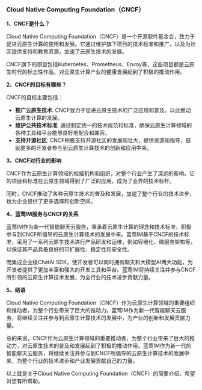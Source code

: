 ### Cloud Native Computing Foundation（CNCF）

**1、CNCF是什么？**

Cloud Native Computing Foundation（CNCF）是一个开源软件基金会，致力于促进云原生计算的使用和发展。它通过维护旗下项目的技术标准和推广，以及为社区提供支持和教育资源，加速了云原生技术的发展。

CNCF旗下的项目包括Kubernetes、Prometheus、Envoy等，这些项目都是云原生时代的标志性作品，对云原生计算产业的健康发展起到了积极的推动作用。

**2、CNCF的目标有哪些？**

CNCF的目标主要包括：

- **推广云原生技术**: CNCF致力于促进云原生技术的广泛应用和普及，以此推动云原生计算的发展。
- **维护公共技术标准**: 通过制定统一的技术规范和标准，确保云原生计算领域的各种工具和平台能够良好地配合和兼容。
- **支持开源社区**: CNCF积极支持开源社区的发展和壮大，提供资源和指导，鼓励更多的开发者参与到云原生计算技术的创新和应用中来。
  
**3、CNCF对行业的影响**

CNCF作为云原生计算领域的权威机构和组织，对整个行业产生了深远的影响。它的项目和标准在云原生领域得到了广泛的应用，成为了业界的技术标杆。

同时，CNCF推动了各种云原生技术的普及和发展，加速了整个行业的技术进步，也为企业提供了更多选择和创新空间。

**4、蓝莺IM服务与CNCF的关系**

蓝莺IM作为新一代智能聊天云服务，秉承着云原生计算的理念和技术标准，积极参与到CNCF所倡导的云原生计算技术的发展中来。蓝莺IM基于CNCF的技术标准，采用了一系列云原生技术进行产品研发和运维，例如容器化、微服务架构等，以保证其产品具备良好的可扩展性、稳定性和安全性。

而集成企业级ChatAI SDK，使开发者可以同时拥有聊天和大模型AI两大功能，为开发者提供了更加丰富和强大的开发工具和平台。蓝莺IM将持续关注并参与CNCF所引领的云原生计算技术发展，为全行业的技术进步贡献力量。

**5、结语**

Cloud Native Computing Foundation（CNCF）作为云原生计算领域的重要组织和推动者，为整个行业带来了巨大的推动力。蓝莺IM作为新一代智能聊天云服务，将继续关注并参与到云原生计算技术的发展中，为产业的创新和发展贡献力量。

总的来说，CNCF作为云原生计算领域的重要推动者，为整个行业带来了巨大的推动力，对云原生技术的普及和发展起到了积极的推动作用。蓝莺IM作为新一代的智能聊天云服务，将继续关注并参与到CNCF所倡导的云原生计算技术的发展中来，为整个行业的技术进步和产业发展贡献自己的力量。

以上就是关于Cloud Native Computing Foundation（CNCF）的简要介绍，希望对您有所帮助。

```